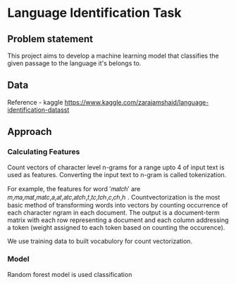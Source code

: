 # Language Identification Task

## Problem statement

This project aims to develop a machine learning model that classifies the given passage to the language it's belongs to.

## Data

Reference - kaggle
https://www.kaggle.com/zarajamshaid/language-identification-datasst

## Approach

### Calculating Features

Count vectors of character level n-grams for a range upto 4 of input text is used as features. Converting the input text to n-gram is called tokenization.

For example, the features for word  ′𝑚𝑎𝑡𝑐ℎ′  are  𝑚,𝑚𝑎,𝑚𝑎𝑡,𝑚𝑎𝑡𝑐,𝑎,𝑎𝑡,𝑎𝑡𝑐,𝑎𝑡𝑐ℎ,𝑡,𝑡𝑐,𝑡𝑐ℎ,𝑐,𝑐ℎ,ℎ .
Countvectorization is the most basic method of transforming words into vectors by counting occurrence of each character ngram in each document. The output is a document-term matrix with each row representing a document and each column addressing a token (weight assigned to each token based on counting the occurence).

We use training data to built vocabulory for count vectorization.

### Model

Random forest model is used classification
